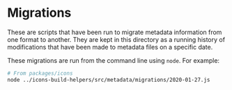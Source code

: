 # Migrations

These are scripts that have been run to migrate metadata information from one
format to another. They are kept in this directory as a running history of
modifications that have been made to metadata files on a specific date.

These migrations are run from the command line using `node`. For example:

```bash
# From packages/icons
node ../icons-build-helpers/src/metadata/migrations/2020-01-27.js
```
